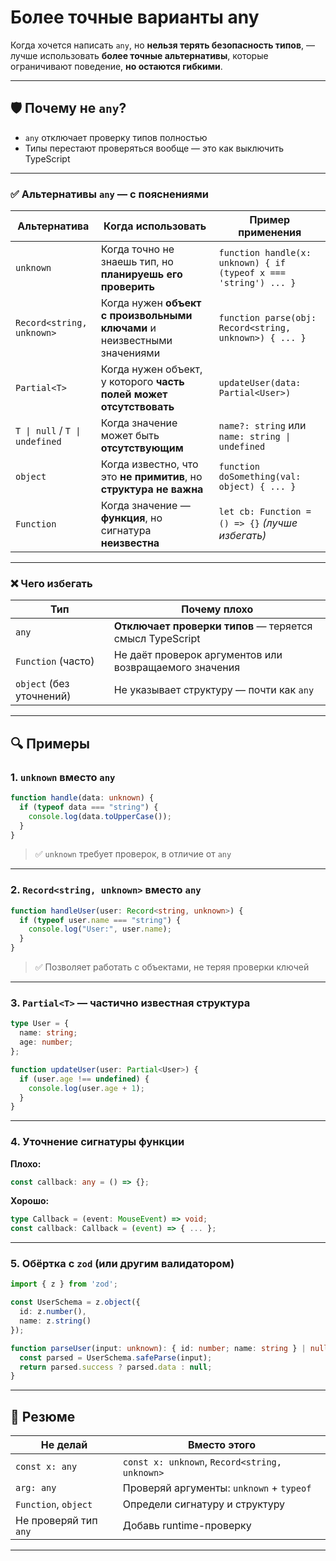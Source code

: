 # Более точные варианты any

Когда хочется написать `any`, но **нельзя терять безопасность типов**, — лучше использовать **более точные альтернативы**, которые ограничивают поведение, **но остаются гибкими**.

---

## 🛡 Почему не `any`?

* `any` отключает проверку типов полностью
* Типы перестают проверяться вообще — это как выключить TypeScript

---

### ✅ Альтернативы `any` — с пояснениями

| Альтернатива              | Когда использовать                                                       | Пример применения                                                |
| ------------------------- | ------------------------------------------------------------------------ | ---------------------------------------------------------------- |
| `unknown`                 | Когда точно не знаешь тип, но **планируешь его проверить**               | `function handle(x: unknown) { if (typeof x === 'string') ... }` |
| `Record<string, unknown>` | Когда нужен **объект с произвольными ключами** и неизвестными значениями | `function parse(obj: Record<string, unknown>) { ... }`           |
| `Partial<T>`              | Когда нужен объект, у которого **часть полей может отсутствовать**       | `updateUser(data: Partial<User>)`                                |
| `T \| null` / `T \| undefined` | Когда значение может быть **отсутствующим**                         | `name?: string` или `name: string \| undefined`                  |
| `object`                  | Когда известно, что это **не примитив**, но **структура не важна**       | `function doSomething(val: object) { ... }`                      |
| `Function`                | Когда значение — **функция**, но сигнатура **неизвестна**                | `let cb: Function = () => {}` *(лучше избегать)*                 |

---

### ❌ Чего избегать

| Тип                      | Почему плохо                                             |
| ------------------------ | -------------------------------------------------------- |
| `any`                    | **Отключает проверки типов** — теряется смысл TypeScript |
| `Function` (часто)       | Не даёт проверок аргументов или возвращаемого значения   |
| `object` (без уточнений) | Не указывает структуру — почти как `any`                 |

---

## 🔍 Примеры

### 1. `unknown` вместо `any`

```ts
function handle(data: unknown) {
  if (typeof data === "string") {
    console.log(data.toUpperCase());
  }
}
```

> ✅ `unknown` требует проверок, в отличие от `any`

---

### 2. `Record<string, unknown>` вместо `any`

```ts
function handleUser(user: Record<string, unknown>) {
  if (typeof user.name === "string") {
    console.log("User:", user.name);
  }
}
```

> ✅ Позволяет работать с объектами, не теряя проверки ключей

---

### 3. `Partial<T>` — частично известная структура

```ts
type User = {
  name: string;
  age: number;
};

function updateUser(user: Partial<User>) {
  if (user.age !== undefined) {
    console.log(user.age + 1);
  }
}
```

---

### 4. Уточнение сигнатуры функции

**Плохо:**

```ts
const callback: any = () => {};
```

**Хорошо:**

```ts
type Callback = (event: MouseEvent) => void;
const callback: Callback = (event) => { ... };
```

---

### 5. Обёртка с `zod` (или другим валидатором)

```ts
import { z } from 'zod';

const UserSchema = z.object({
  id: z.number(),
  name: z.string()
});

function parseUser(input: unknown): { id: number; name: string } | null {
  const parsed = UserSchema.safeParse(input);
  return parsed.success ? parsed.data : null;
}
```

---

## 🧠 Резюме

| Не делай              | Вместо этого                                  |
| --------------------- | --------------------------------------------- |
| `const x: any`        | `const x: unknown`, `Record<string, unknown>` |
| `arg: any`            | Проверяй аргументы: `unknown` + `typeof`      |
| `Function`, `object`  | Определи сигнатуру и структуру                |
| Не проверяй тип `any` | Добавь runtime-проверку                       |

---

